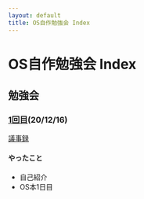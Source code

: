 ```yaml
---
layout: default
title: OS自作勉強会 Index
---
```


# OS自作勉強会 Index

## 勉強会

### [1回目](1day_log "議事録")(20/12/16)
[議事録](1day_log "議事録")

#### やったこと
* 自己紹介
* OS本1日目



